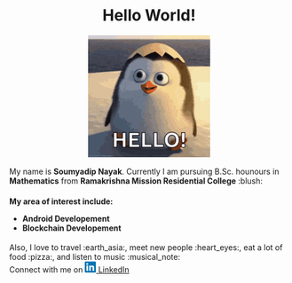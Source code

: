 <h1 align=center>Hello World!</h1>
<p align=center><img src="https://github.com/bubai2000/bubai2000/blob/main/tenor.gif"></p>
My name is <b>Soumyadip Nayak</b>. Currently I am pursuing B.Sc. hounours in <b>Mathematics</b> from
<b>Ramakrishna Mission Residential College</b>
:blush:
<br><h4>My area of interest include:
<ul>
<li><b>Android Developement</b>
<li><b>Blockchain Developement</b>
</ul></h4>
Also, I love to travel :earth_asia:, meet new people :heart_eyes:, eat a lot of food :pizza:, and listen to music :musical_note:
<br>Connect with me on <a href="https://www.linkedin.com/in/soumyadip-nayak-84b628b8"><img src="https://github.com/bubai2000/bubai2000/blob/main/images.png" height=20px> LinkedIn</a>
